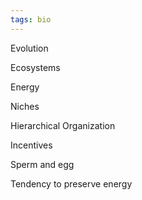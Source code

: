 ```yaml
---
tags: bio
---
```


Evolution

Ecosystems

Energy

Niches 

Hierarchical Organization

Incentives

Sperm and egg

Tendency to preserve energy 